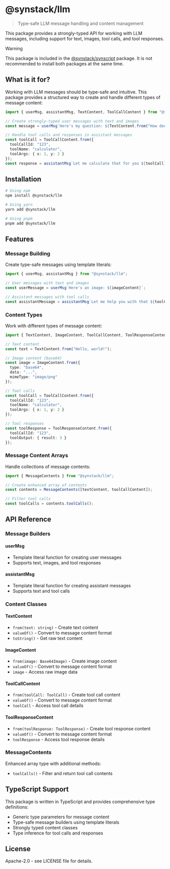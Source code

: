 # @synstack/llm

> Type-safe LLM message handling and content management

This package provides a strongly-typed API for working with LLM messages, including support for text, images, tool calls, and tool responses.

> [!WARNING]
> This package is included in the [@synstack/synscript](https://github.com/pAIrprogio/synscript) package. It is not recommended to install both packages at the same time.

## What is it for?

Working with LLM messages should be type-safe and intuitive. This package provides a structured way to create and handle different types of message content:

```typescript
import { userMsg, assistantMsg, TextContent, ToolCallContent } from "@synstack/llm";

// Create strongly-typed user messages with text and images
const message = userMsg`Here's my question: ${TextContent.from("How does this work?")}`;

// Handle tool calls and responses in assistant messages
const toolCall = ToolCallContent.from({
  toolCallId: "123",
  toolName: "calculator",
  toolArgs: { x: 1, y: 2 }
});
const response = assistantMsg`Let me calculate that for you ${toolCall}`;
```

## Installation

```bash
# Using npm
npm install @synstack/llm

# Using yarn
yarn add @synstack/llm

# Using pnpm
pnpm add @synstack/llm
```

## Features

### Message Building

Create type-safe messages using template literals:

```typescript
import { userMsg, assistantMsg } from "@synstack/llm";

// User messages with text and images
const userMessage = userMsg`Here's an image: ${imageContent}`;

// Assistant messages with tool calls
const assistantMessage = assistantMsg`Let me help you with that ${toolCall}`;
```

### Content Types

Work with different types of message content:

```typescript
import { TextContent, ImageContent, ToolCallContent, ToolResponseContent } from "@synstack/llm";

// Text content
const text = TextContent.from("Hello, world!");

// Image content (base64)
const image = ImageContent.from({
  type: "base64",
  data: "...",
  mimeType: "image/png"
});

// Tool calls
const toolCall = ToolCallContent.from({
  toolCallId: "123",
  toolName: "calculator",
  toolArgs: { x: 1, y: 2 }
});

// Tool responses
const toolResponse = ToolResponseContent.from({
  toolCallId: "123",
  toolOutput: { result: 3 }
});
```

### Message Content Arrays

Handle collections of message contents:

```typescript
import { MessageContents } from "@synstack/llm";

// Create enhanced array of contents
const contents = MessageContents([textContent, toolCallContent]);

// Filter tool calls
const toolCalls = contents.toolCalls();
```

## API Reference

### Message Builders

#### userMsg
- Template literal function for creating user messages
- Supports text, images, and tool responses

#### assistantMsg
- Template literal function for creating assistant messages
- Supports text and tool calls

### Content Classes

#### TextContent
- `from(text: string)` - Create text content
- `valueOf()` - Convert to message content format
- `toString()` - Get raw text content

#### ImageContent
- `from(image: Base64Image)` - Create image content
- `valueOf()` - Convert to message content format
- `image` - Access raw image data

#### ToolCallContent
- `from(toolCall: ToolCall)` - Create tool call content
- `valueOf()` - Convert to message content format
- `toolCall` - Access tool call details

#### ToolResponseContent
- `from(toolResponse: ToolResponse)` - Create tool response content
- `valueOf()` - Convert to message content format
- `toolResponse` - Access tool response details

### MessageContents

Enhanced array type with additional methods:
- `toolCalls()` - Filter and return tool call contents

## TypeScript Support

This package is written in TypeScript and provides comprehensive type definitions:

- Generic type parameters for message content
- Type-safe message builders using template literals
- Strongly typed content classes
- Type inference for tool calls and responses

## License

Apache-2.0 - see LICENSE file for details.
